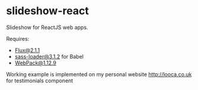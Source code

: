 # slideshow-react
Slideshow for ReactJS web apps.

Requires:
- Flux@2.1.1
- sass-loader@3.1.2 for Babel
- WebPack@1.12.9

Working example is implemented on my personal website http://looca.co.uk for testimonials component
